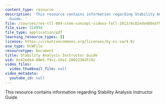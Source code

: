 ```yaml
---
content_type: resource
description: 'This resource contains information regarding Stability Analysis Instructor
  Guide. '
file: /courses/res-tll-004-stem-concept-videos-fall-2013/0c82ede480e5f9c119a12002236df292_MITRES_TLL-004F13_StbAl_IG.pdf
file_size: 314954
file_type: application/pdf
learning_resource_types: []
license: https://creativecommons.org/licenses/by-nc-sa/4.0/
ocw_type: OCWFile
resourcetype: Document
title: Stability Analysis Instructor Guide
uid: 0c82ede4-80e5-f9c1-19a1-2002236df292
video_files:
  video_thumbnail_file: null
video_metadata:
  youtube_id: null
---
```

This resource contains information regarding Stability Analysis Instructor Guide. 